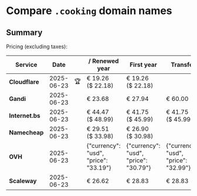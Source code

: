 # Compare `.cooking` domain names

## Summary

Pricing (excluding taxes):

| Service | Date |  | / Renewed year | First year | Transfer | Restoration |
|--|--|--|--|--|--|--|
| **Cloudflare** | 2025-06-23 | 🏆 | € 19.26<br>($ 22.18) | € 19.26<br>($ 22.18) |  |  |
| **Gandi** | 2025-06-23 |  | € 23.68 | € 27.94 | € 60.00 | € 108.16 |
| **Internet.bs** | 2025-06-23 |  | € 44.47<br>($ 48.99) | € 41.75<br>($ 45.99) | € 41.75<br>($ 45.99) | € 144.32<br>($ 158.99) |
| **Namecheap** | 2025-06-23 |  | € 29.51<br>($ 33.98) | € 26.90<br>($ 30.98) |  |  |
| **OVH** | 2025-06-23 |  | {"currency": "usd", "price": "33.19"} | {"currency": "usd", "price": "30.79"} | {"currency": "usd", "price": "32.99"} |  |
| **Scaleway** | 2025-06-23 |  | € 26.62 | € 28.83 | € 28.83 | € 58.26 |
